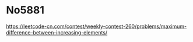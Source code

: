 # No5881

https://leetcode-cn.com/contest/weekly-contest-260/problems/maximum-difference-between-increasing-elements/
